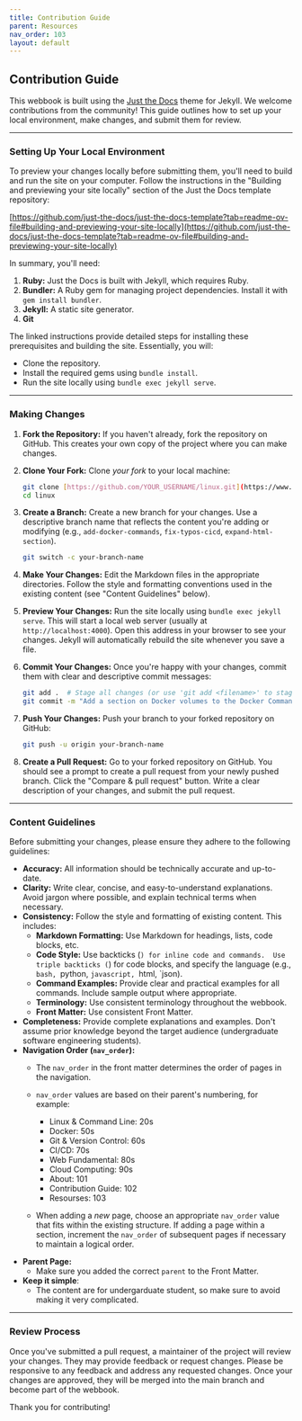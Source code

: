 ```yaml
---
title: Contribution Guide
parent: Resources
nav_order: 103
layout: default
---
```


## Contribution Guide

This webbook is built using the [Just the Docs](https://just-the-docs.github.io/just-the-docs/) theme for Jekyll. We welcome contributions from the community!  This guide outlines how to set up your local environment, make changes, and submit them for review.

---

### Setting Up Your Local Environment

To preview your changes locally before submitting them, you'll need to build and run the site on your computer.  Follow the instructions in the "Building and previewing your site locally" section of the Just the Docs template repository:

[https://github.com/just-the-docs/just-the-docs-template?tab=readme-ov-file#building-and-previewing-your-site-locally](https://github.com/just-the-docs/just-the-docs-template?tab=readme-ov-file#building-and-previewing-your-site-locally)

In summary, you'll need:

1.  **Ruby:** Just the Docs is built with Jekyll, which requires Ruby.
2.  **Bundler:**  A Ruby gem for managing project dependencies.  Install it with `gem install bundler`.
3.  **Jekyll:**  A static site generator.
4. **Git**

The linked instructions provide detailed steps for installing these prerequisites and building the site.  Essentially, you will:

*   Clone the repository.
*   Install the required gems using `bundle install`.
*   Run the site locally using `bundle exec jekyll serve`.

---

### Making Changes

1.  **Fork the Repository:**  If you haven't already, fork the repository on GitHub.  This creates your own copy of the project where you can make changes.

2.  **Clone Your Fork:**  Clone *your fork* to your local machine:

    ```bash
    git clone [https://github.com/YOUR_USERNAME/linux.git](https://www.google.com/search?q=https://github.com/YOUR_USERNAME/linux.git)  # Replace YOUR_USERNAME with your GitHub username
    cd linux
    ```

3.  **Create a Branch:**  Create a new branch for your changes.  Use a descriptive branch name that reflects the content you're adding or modifying (e.g., `add-docker-commands`, `fix-typos-cicd`, `expand-html-section`).

    ```bash
    git switch -c your-branch-name
    ```

4.  **Make Your Changes:**  Edit the Markdown files in the appropriate directories.  Follow the style and formatting conventions used in the existing content (see "Content Guidelines" below).

5.  **Preview Your Changes:**  Run the site locally using `bundle exec jekyll serve`.  This will start a local web server (usually at `http://localhost:4000`).  Open this address in your browser to see your changes.  Jekyll will automatically rebuild the site whenever you save a file.

6.  **Commit Your Changes:**  Once you're happy with your changes, commit them with clear and descriptive commit messages:

    ```bash
    git add .  # Stage all changes (or use 'git add <filename>' to stage specific files)
    git commit -m "Add a section on Docker volumes to the Docker Commands page"
    ```

7.  **Push Your Changes:**  Push your branch to your forked repository on GitHub:

    ```bash
    git push -u origin your-branch-name
    ```

8.  **Create a Pull Request:**  Go to your forked repository on GitHub. You should see a prompt to create a pull request from your newly pushed branch.  Click the "Compare & pull request" button.  Write a clear description of your changes, and submit the pull request.

---

### Content Guidelines

Before submitting your changes, please ensure they adhere to the following guidelines:

*   **Accuracy:**  All information should be technically accurate and up-to-date.
*   **Clarity:**  Write clear, concise, and easy-to-understand explanations.  Avoid jargon where possible, and explain technical terms when necessary.
*   **Consistency:**  Follow the style and formatting of existing content. This includes:
    *   **Markdown Formatting:**  Use Markdown for headings, lists, code blocks, etc.
    *   **Code Style:**  Use backticks (`) for inline code and commands.  Use triple backticks (`) for code blocks, and specify the language (e.g., `bash, `python, `javascript, `html, `json).
    *   **Command Examples:** Provide clear and practical examples for all commands. Include sample output where appropriate.
    *   **Terminology:** Use consistent terminology throughout the webbook.
    * **Front Matter:** Use consistent Front Matter.
*   **Completeness:**  Provide complete explanations and examples.  Don't assume prior knowledge beyond the target audience (undergraduate software engineering students).
*   **Navigation Order (`nav_order`):**
    *   The `nav_order` in the front matter determines the order of pages in the navigation.
    *   `nav_order` values are based on their parent's numbering, for example:
        * Linux & Command Line: 20s
        * Docker: 50s
        *  Git & Version Control: 60s
        * CI/CD: 70s
        * Web Fundamental: 80s
        * Cloud Computing: 90s
        * About: 101
        * Contribution Guide: 102
        * Resourses: 103

    *   When adding a *new* page, choose an appropriate `nav_order` value that fits within the existing structure.  If adding a page within a section, increment the `nav_order` of subsequent pages if necessary to maintain a logical order.
*   **Parent Page:**
    *  Make sure you added the correct `parent` to the Front Matter.
* **Keep it simple**:
  * The content are for undergarduate student, so make sure to avoid making it very complicated.

---

### Review Process

Once you've submitted a pull request, a maintainer of the project will review your changes.  They may provide feedback or request changes.  Please be responsive to any feedback and address any requested changes.  Once your changes are approved, they will be merged into the main branch and become part of the webbook.

Thank you for contributing!